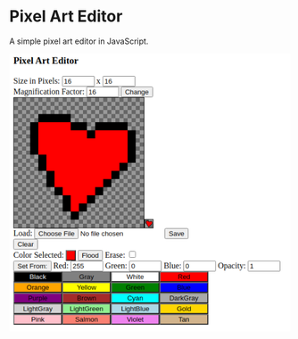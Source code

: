 Pixel Art Editor
================

A simple pixel art editor in JavaScript.

<img src="Screenshot.png" />
